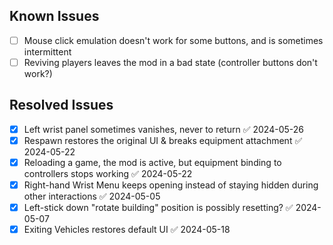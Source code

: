 ## Known Issues
- [ ] Mouse click emulation doesn't work for some buttons, and is sometimes intermittent
- [ ] Reviving players leaves the mod in a bad state (controller buttons don't work?)

## Resolved Issues
- [x] Left wrist panel sometimes vanishes, never to return ✅ 2024-05-26
- [x] Respawn restores the original UI & breaks equipment attachment ✅ 2024-05-22
- [x] Reloading a game, the mod is active, but equipment binding to controllers stops working ✅ 2024-05-22
- [x] Right-hand Wrist Menu keeps opening instead of staying hidden during other interactions ✅ 2024-05-05
- [x] Left-stick down "rotate building" position is possibly resetting? ✅ 2024-05-07
- [x] Exiting Vehicles restores default UI ✅ 2024-05-18